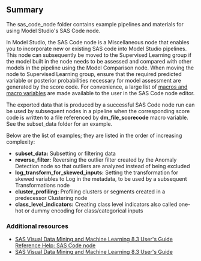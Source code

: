 ## Summary

The sas_code_node folder contains example pipelines and materials for using Model Studio's SAS Code node.

In Model Studio, the SAS Code node is a Miscellaneous node that enables you to incorporate new or existing SAS code into Model Studio pipelines. This node can subsequently be moved to the Supervised Learning group if the model built in the node needs to be assessed and compared with other models in the pipeline using the Model Comparison node. When moving the node to Supervised Learning group, ensure that the required predicted variable or posterior probabilities necessary for model assessment are generated by the score code. For convenience, a large list of [macros and macro variables](https://go.documentation.sas.com/?cdcId=vdmmlcdc&cdcVersion=8.3&docsetId=vdmmlref&docsetTarget=n1jewxtohvdh8vn15m6rzkndovvu.htm&locale=en) are made available to the user in the SAS Code node editor.

The exported data that is produced by a successful SAS Code node run can be used by subsequent nodes in a pipeline when the corresponding score code is written to a file referenced by **dm_file_scorecode** macro variable. See the subset_data folder for an example. 

Below are the list of examples; they are listed in the order of increasing complexity:
- **subset_data:** Subsetting or filtering data 
- **reverse_filter:** Reversing the outlier filter created by the Anomaly Detection node so that outliers are analyzed instead of being excluded
- **log_transform_for_skewed_inputs:** Setting the transformation for skewed variables to Log in the metadata, to be used by a subsequent Transformations node
- **cluster_profiling:** Profiling clusters or segments created in a predecessor Clustering node
- **class_level_indicators:** Creating class level indicators also called one-hot or dummy encoding for class/categorical inputs

### Additional resources
- [SAS Visual Data Mining and Machine Learning 8.3 User's Guide Reference Help: SAS Code node](https://go.documentation.sas.com/?cdcId=vdmmlcdc&cdcVersion=8.3&docsetId=vdmmlref&docsetTarget=n1tel4vhrsqnorn14imelpnu7a87.htm&locale=en)
- [SAS Visual Data Mining and Machine Learning 8.3 User's Guide](https://go.documentation.sas.com/?cdcId=vdmmlcdc&cdcVersion=8.3&docsetId=vdmmlug&docsetTarget=titlepage.htm&locale=en)